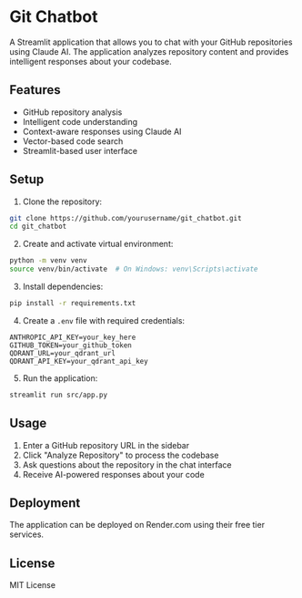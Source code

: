 # Git Chatbot

A Streamlit application that allows you to chat with your GitHub repositories using Claude AI. The application analyzes repository content and provides intelligent responses about your codebase.

## Features

- GitHub repository analysis
- Intelligent code understanding
- Context-aware responses using Claude AI
- Vector-based code search
- Streamlit-based user interface

## Setup

1. Clone the repository:
```bash
git clone https://github.com/yourusername/git_chatbot.git
cd git_chatbot
```

2. Create and activate virtual environment:
```bash
python -m venv venv
source venv/bin/activate  # On Windows: venv\Scripts\activate
```

3. Install dependencies:
```bash
pip install -r requirements.txt
```

4. Create a `.env` file with required credentials:
```
ANTHROPIC_API_KEY=your_key_here
GITHUB_TOKEN=your_github_token
QDRANT_URL=your_qdrant_url
QDRANT_API_KEY=your_qdrant_api_key
```

5. Run the application:
```bash
streamlit run src/app.py
```

## Usage

1. Enter a GitHub repository URL in the sidebar
2. Click "Analyze Repository" to process the codebase
3. Ask questions about the repository in the chat interface
4. Receive AI-powered responses about your code

## Deployment

The application can be deployed on Render.com using their free tier services.

## License

MIT License